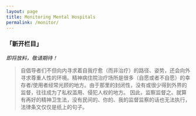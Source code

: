 ```yaml
---
layout: page
title: Monitoring Mental Hospitals
permalink: /monitor/
---
```


### 「新开栏目」
*即将放料，敬请期待！*
<br>
> 自倡导者们不但向内寻求着自我疗愈（而非治疗）的路径、姿势，还会向外寻求尊重人性的环境。精神病住院治疗场所是很多（自愿或者不自愿）的幸存者/使用者经常光顾的地方。由于那里的封闭性，没有或很少得到外界的监督，往往成为了私权滥用、侵犯人权的地方。
> 因此，监察监督之。就算有再好的精神卫生法，没有民间的、你的、我的监督监察的话也无法执行，法律条文仅仅是纸上的句子。
